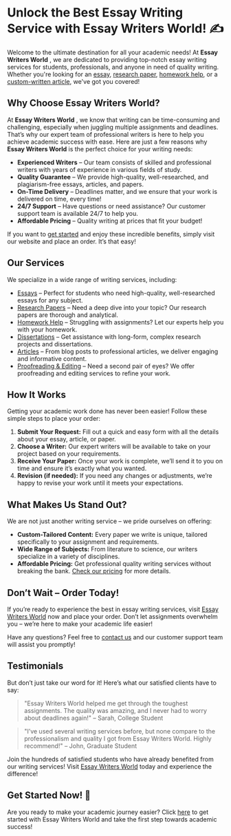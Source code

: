 # Unlock the Best Essay Writing Service with Essay Writers World! ✍️

Welcome to the ultimate destination for all your academic needs! At **Essay Writers World** , we are dedicated to providing top-notch essay writing services for students, professionals, and anyone in need of quality writing. Whether you're looking for an [essay](https://tinyurl.com/topessay?keyword=essay+writers+world), [research paper](https://tinyurl.com/topessay?keyword=essay+writers+world), [homework help](https://tinyurl.com/topessay?keyword=essay+writers+world), or a [custom-written article](https://tinyurl.com/topessay?keyword=essay+writers+world), we've got you covered!

## Why Choose Essay Writers World?

At **Essay Writers World** , we know that writing can be time-consuming and challenging, especially when juggling multiple assignments and deadlines. That’s why our expert team of professional writers is here to help you achieve academic success with ease. Here are just a few reasons why **Essay Writers World** is the perfect choice for your writing needs:

- **Experienced Writers** – Our team consists of skilled and professional writers with years of experience in various fields of study.
- **Quality Guarantee** – We provide high-quality, well-researched, and plagiarism-free essays, articles, and papers.
- **On-Time Delivery** – Deadlines matter, and we ensure that your work is delivered on time, every time!
- **24/7 Support** – Have questions or need assistance? Our customer support team is available 24/7 to help you.
- **Affordable Pricing** – Quality writing at prices that fit your budget!

If you want to [get started](https://tinyurl.com/topessay?keyword=essay+writers+world) and enjoy these incredible benefits, simply visit our website and place an order. It’s that easy!

## Our Services

We specialize in a wide range of writing services, including:

- [Essays](https://tinyurl.com/topessay?keyword=essay+writers+world) – Perfect for students who need high-quality, well-researched essays for any subject.
- [Research Papers](https://tinyurl.com/topessay?keyword=essay+writers+world) – Need a deep dive into your topic? Our research papers are thorough and analytical.
- [Homework Help](https://tinyurl.com/topessay?keyword=essay+writers+world) – Struggling with assignments? Let our experts help you with your homework.
- [Dissertations](https://tinyurl.com/topessay?keyword=essay+writers+world) – Get assistance with long-form, complex research projects and dissertations.
- [Articles](https://tinyurl.com/topessay?keyword=essay+writers+world) – From blog posts to professional articles, we deliver engaging and informative content.
- [Proofreading & Editing](https://tinyurl.com/topessay?keyword=essay+writers+world) – Need a second pair of eyes? We offer proofreading and editing services to refine your work.

## How It Works

Getting your academic work done has never been easier! Follow these simple steps to place your order:

1. **Submit Your Request:** Fill out a quick and easy form with all the details about your essay, article, or paper.
2. **Choose a Writer:** Our expert writers will be available to take on your project based on your requirements.
3. **Receive Your Paper:** Once your work is complete, we’ll send it to you on time and ensure it’s exactly what you wanted.
4. **Revision (if needed):** If you need any changes or adjustments, we’re happy to revise your work until it meets your expectations.

## What Makes Us Stand Out?

We are not just another writing service – we pride ourselves on offering:

- **Custom-Tailored Content:** Every paper we write is unique, tailored specifically to your assignment and requirements.
- **Wide Range of Subjects:** From literature to science, our writers specialize in a variety of disciplines.
- **Affordable Pricing:** Get professional quality writing services without breaking the bank. [Check our pricing](https://tinyurl.com/topessay?keyword=essay+writers+world) for more details.

## Don’t Wait – Order Today!

If you’re ready to experience the best in essay writing services, visit [Essay Writers World](https://tinyurl.com/topessay?keyword=essay+writers+world) now and place your order. Don’t let assignments overwhelm you – we’re here to make your academic life easier!

Have any questions? Feel free to [contact us](https://tinyurl.com/topessay?keyword=essay+writers+world) and our customer support team will assist you promptly!

## Testimonials

But don’t just take our word for it! Here’s what our satisfied clients have to say:

> "Essay Writers World helped me get through the toughest assignments. The quality was amazing, and I never had to worry about deadlines again!" – Sarah, College Student

> "I’ve used several writing services before, but none compare to the professionalism and quality I got from Essay Writers World. Highly recommend!" – John, Graduate Student

Join the hundreds of satisfied students who have already benefited from our writing services! Visit [Essay Writers World](https://tinyurl.com/topessay?keyword=essay+writers+world) today and experience the difference!

## Get Started Now! 💼

Are you ready to make your academic journey easier? Click [here](https://tinyurl.com/topessay?keyword=essay+writers+world) to get started with Essay Writers World and take the first step towards academic success!
